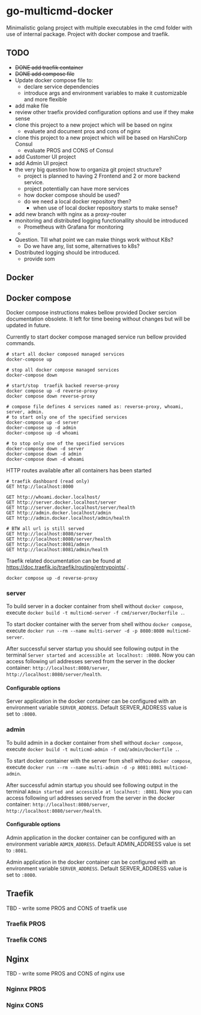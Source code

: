 # go-multicmd-docker

Minimalistic golang project with multiple executables in the cmd folder with use of internal package. Project with docker compose and traefik.


## TODO

- ~~DONE add traefik container~~
- ~~DONE add compose file~~
- Update docker compose file to:
    - declare service dependencies
    - introduce args and environment variables to make it customizable and more flexible
- add make file
- review other traefix provided configuration options and use if they make sense
- clone this project to a new project which will be based on nginx
    - evaluete and document pros and cons of nginx
- clone this project to a new project which will be based on HarshiCorp Consul
    - evaluate PROS and CONS of Consul
- add Customer UI project
- add Admin UI project
- the very big question how to organiza git project structure?
    - project is planned to having 2 Frontend and 2 or more backend service.
    - project potentially can have more services
    - how docker compose should be used?
    - do we need a local docker repository then?
        - when use of local docker repository starts to make sense?
- add new branch with nginx as a proxy-router
- monitoring and distributed logging functionallity should be introduced
    - Prometheus with Grafana for monitoring
    - 
- Question. Till what point we can make things work without K8s?
    - Do we have any, list some, alternatives to k8s?
- Dostributed logging should be introduced.
    - provide som

## Docker

## Docker compose 

Docker compose instructions makes bellow provided Docker sercion documentation obsolete. It left for time beeing without changes but will be updated in future.

Currently to start docker compose managed service run bellow provided commands.

```shell
# start all docker composed managed services
docker-compose up

# stop all docker compose managed services
docker-compose down 

# start/stop  traefik backed reverse-proxy
docker compose up -d reverse-proxy
docker compose down reverse-proxy

# compose file defines 4 services named as: reverse-proxy, whoami, server, admin.
# to start only one of the specified services
docker-compose up -d server
docker-compose up -d admin
docker-compose up -d whoami

# to stop only one of the specified services
docker-compose down -d server
docker-compose down -d admin
docker-compose down -d whoami
```

HTTP routes available after all containers has been started

```http
# traefik dashboard (read only)
GET http://localhost:8000

GET http://whoami.docker.localhost/
GET http://server.docker.localhost/server
GET http://server.docker.localhost/server/health
GET http://admin.docker.localhost/admin
GET http://admin.docker.localhost/admin/health

# BTW all url is still served
GET http://localhost:8080/server
GET http://localhost:8080/server/health
GET http://localhost:8081/admin
GET http://localhost:8081/admin/health
```

Traefik related documentation can be found at https://doc.traefik.io/traefik/routing/entrypoints/ .

`docker compose up -d reverse-proxy`

### server

To build server in a docker container from shell without `docker compose`, execute `docker build -t multicmd-server -f cmd/server/Dockerfile .`.

To start docker container with the server from shell withou `docker compose`, execute  `docker run --rm --name multi-server -d -p 8080:8080 multicmd-server`. 

After successful server startup you should see following output in the terminal `Server started and accessible at localhost: :8080`. Now you can access following url addresses served from the server in the docker container: `http://localhost:8080/server`, `http://localhost:8080/server/health`.

#### Configurable options

Server application in the docker container can be configured with an environment variable `SERVER_ADDRESS`. Default SERVER_ADDRESS value is set to `:8080`.

### admin

To build admin in a docker container from shell without `docker compose`, execute `docker build -t multicmd-admin -f cmd/admin/Dockerfile .`.

To start docker container with the server from shell withou `docker compose`, execute  `docker run --rm --name multi-admin -d -p 8081:8081 multicmd-admin`. 

After successful admin startup you should see following output in the terminal `Admin started and accessible at localhost: :8081`. Now you can access following url addresses served from the server in the docker container: `http://localhost:8080/server`, `http://localhost:8080/server/health`.

#### Configurable options

Admin application in the docker container can be configured with an environment variable `ADMIN_ADDRESS`. Default ADMIN_ADDRESS value is set to `:8081`.

Admin application in the docker container can be configured with an environment variable `SERVER_ADDRESS`. Default SERVER_ADDRESS value is set to `:8080`.

## Traefik

TBD - write some PROS and CONS of traefik use

### Traefik PROS

### Traefik CONS


## Nginx

TBD - write some PROS and CONS of nginx use

### Nginnx PROS


### Nginx CONS


